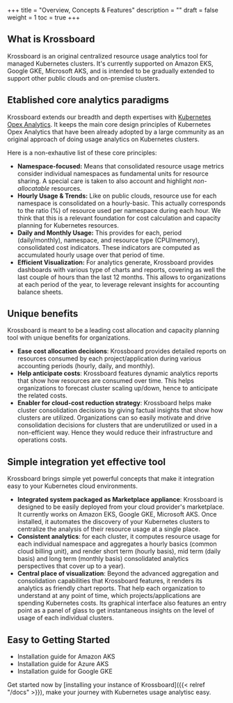 +++
title = "Overview, Concepts & Features"
description = ""
draft = false
weight = 1
toc = true 
+++


## What is Krossboard
Krossboard is an original centralized resource usage analytics tool for managed Kubernetes clusters. It's currently supported on Amazon EKS, Google GKE, Microsoft AKS, and is intended to be gradually extended to support other public clouds and on-premise clusters.

## Etablished core analytics paradigms
Krossboard extends our breadth and depth expertises with [Kubernetes Opex Analytics](https://github.com/rchakode/kube-opex-analytics). It keeps the main core design principles of Kubernetes Opex Analytics that have been already adopted by a large community as an original approach of doing usage analytics on Kubernetes clusters.

Here is a non-exhautive list of these core principles:

* **Namespace-focused:**
    Means that consolidated resource usage metrics consider individual namespaces as fundamental units for resource sharing. A special care is taken to also account and highlight *non-allocatable* resources.
* **Hourly Usage & Trends:** 
    Like on public clouds, resource use for each namespace is consolidated on a hourly-basic. This actually corresponds to the ratio (%) of resource used per namespace during each hour. We think that this is a relevant foundation for cost calculation and capacity planning for Kubernetes resources.
* **Daily and Monthly Usage:** 
    This provides for each, period (daily/monthly), namespace, and resource type (CPU/memory), consolidated cost indicators. These indicators are computed as accumulated hourly usage over that period of time.
* **Efficient Visualization:** 
    For analytics generate, Krossboard provides dashboards with various type of charts and reports, covering as well the last couple of hours than the last 12 months. This allows to organizations at each period of the year, to leverage relevant insights for accounting balance sheets.

## Unique benefits
Krossboard is meant to be a leading cost allocation and capacity planning tool with unique benefits for organizations.

* **Ease cost allocation decisions**: Krossboard provides detailed reports on resources consumed by each project/application during various accounting periods (hourly, daily, and monthly).
* **Help anticipate costs**: Krossboard features dynamic analytics reports that show how resources are consumed over time. This helps organizations to forecast cluster scaling up/down, hence to anticipate the related costs.
* **Enabler for cloud-cost reduction strategy**: Krossboard helps make cluster consolidation decisions by giving factual insights that show how clusters are utilized. Organizations can so easily motivate and drive consolidation decisions for clusters that are underutilized or used in a non-efficient way. Hence they would reduce their infrastructure and operations costs.

## Simple integration yet effective tool
Krossboard brings simple yet powerful concepts that make it integration easy to your Kubernetes cloud environments. 

* **Integrated system packaged as Marketplace appliance**: Krossboard is designed to be easily deployed from your cloud provider's marketplace. It currently works on Amazon EKS, Google GKE, Microsoft AKS. Once installed, it automates the discovery of your Kubernetes clusters to centralize the analysis of their resource usage at a single place.
* **Consistent analytics**: for each cluster, it computes resource usage for each individual namespace and aggregates a hourly basics (common cloud billing unit), and render short term (hourly basis), mid term (daily basis) and long term (monthly basis) consolidated analytics perspectives that cover up to a year).
* **Central place of visualization**: Beyond the advanced aggregation and consolidation capabilities that Krossboard features, it renders its analytics as friendly chart reports. That help each organization to understand at any point of time, which projects/applications are spending Kubernetes costs. Its graphical interface also features an entry point as a panel of glass to get instantaneous insights on the level of usage of each individual  clusters.

## Easy to Getting Started

* Installation guide for Amazon AKS
* Installation guide for Azure AKS
* Installation guide for Google GKE

Get started now by [installing your instance of Krossboard]({{< relref "/docs" >}}), make your journey with Kubernetes usage analytisc easy.